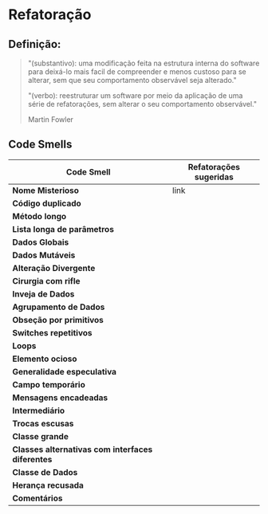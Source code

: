 # Refatoração

## Definição:
>  "(substantivo): uma modificação feita na estrutura interna do software para deixá-lo mais facil de compreender e menos custoso para se alterar, sem que seu comportamento observável seja alterado."
> 
> "(verbo): reestruturar um software por meio da aplicação de uma série de refatorações, sem alterar o seu comportamento observável."
>  
> Martin Fowler

## Code Smells

| Code Smell | Refatorações sugeridas|
|------------|-----------------------|
| **Nome Misterioso** | link |
| **Código duplicado** | []() |
| **Método longo** | |
| **Lista longa de parâmetros** | |
| **Dados Globais** | |
| **Dados Mutáveis** | |
| **Alteração Divergente** | |
| **Cirurgia com rifle** | |
| **Inveja de Dados** | |
| **Agrupamento de Dados** | |
| **Obseção por primitivos** | |
| **Switches repetitivos** | |
| **Loops** | |
| **Elemento ocioso** | |
| **Generalidade especulativa** | |
| **Campo temporário** | |
| **Mensagens encadeadas** | |
| **Intermediário** | |
| **Trocas escusas** | |
| **Classe grande** | |
| **Classes alternativas com interfaces diferentes** | |
| **Classe de Dados** | |
| **Herança recusada** | |
| **Comentários**  | |